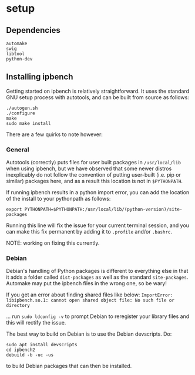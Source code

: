 # setup

## Dependencies

```
automake
swig
libtool
python-dev
```

## Installing ipbench

Getting started on ipbench is relatively straightforward. It uses the standard GNU setup process with autotools, and can be built from source as follows:

```
./autogen.sh
./configure
make
sudo make install
```

There are a few quirks to note however:

### General

Autotools (correctly) puts files for user built packages in `/usr/local/lib` when using ipbench, but we have observed that some newer distros inexplicably do not follow the convention of putting user-built (i.e. pip or similar) packages here, and as a result this location is not in `$PYTHONPATH`. 

If running ipbench results in a python import error, you can add the location of the install to your pythonpath as follows:

```
export PYTHONPATH=$PYTHONPATH:/usr/local/lib/(python-version)/site-packages
```

Running this line will fix the issue for your current terminal session, and you can make this fix permanent by adding it to `.profile` and/or `.bashrc`.

NOTE: working on fixing this currently.

### Debian

Debian's handling of Python packages is different to everything else in that it adds a folder called `dist-packages` as well as the standard `site-packages`. Automake may put the ipbench files in the wrong one, so be wary!

If you get an error about finding shared files like below:
`ImportError: libipbench.so.1: cannot open shared object file: No such file or directory`

... run `sudo ldconfig -v` to prompt Debian to reregister your library files and this will rectify the issue.

The best way to build on Debian is to use the Debian devscripts.  Do:
```
sudo apt install devscripts
cd ipbench2
debuild -b -uc -us
```
to build Debian packages that can then be installed.


